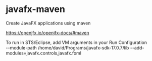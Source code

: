 # javafx-maven
Create JavaFX applications using maven

https://openjfx.io/openjfx-docs/#maven

To run in STS/Eclipse, add VM arguments in your Run Configuration<br>
--module-path /home/david/Programs/javafx-sdk-17.0.7/lib --add-modules=javafx.controls,javafx.fxml
